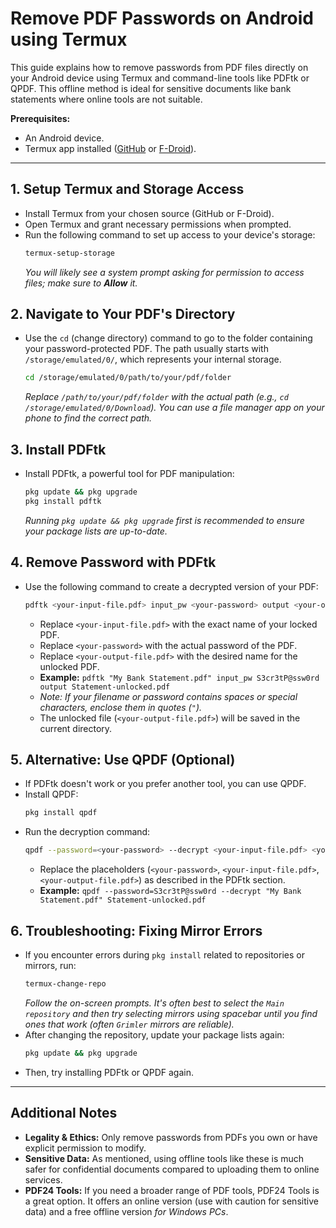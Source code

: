 # Remove PDF Passwords on Android using Termux

This guide explains how to remove passwords from PDF files directly on your Android device using Termux and command-line tools like PDFtk or QPDF. This offline method is ideal for sensitive documents like bank statements where online tools are not suitable.

**Prerequisites:**

* An Android device.
* Termux app installed ([GitHub](https://github.com/termux/termux-app) or [F-Droid](https://f-droid.org/)).

---

## 1. Setup Termux and Storage Access

* Install Termux from your chosen source (GitHub or F-Droid).
* Open Termux and grant necessary permissions when prompted.
* Run the following command to set up access to your device's storage:
    ```bash
    termux-setup-storage
    ```
    *You will likely see a system prompt asking for permission to access files; make sure to **Allow** it.*

## 2. Navigate to Your PDF's Directory

* Use the `cd` (change directory) command to go to the folder containing your password-protected PDF. The path usually starts with `/storage/emulated/0/`, which represents your internal storage.
    ```bash
    cd /storage/emulated/0/path/to/your/pdf/folder
    ```
    *Replace `/path/to/your/pdf/folder` with the actual path (e.g., `cd /storage/emulated/0/Download`). You can use a file manager app on your phone to find the correct path.*

## 3. Install PDFtk

* Install PDFtk, a powerful tool for PDF manipulation:
    ```bash
    pkg update && pkg upgrade
    pkg install pdftk
    ```
    *Running `pkg update && pkg upgrade` first is recommended to ensure your package lists are up-to-date.*

## 4. Remove Password with PDFtk

* Use the following command to create a decrypted version of your PDF:
    ```bash
    pdftk <your-input-file.pdf> input_pw <your-password> output <your-output-file.pdf>
    ```
    * Replace `<your-input-file.pdf>` with the exact name of your locked PDF.
    * Replace `<your-password>` with the actual password of the PDF.
    * Replace `<your-output-file.pdf>` with the desired name for the unlocked PDF.
    * **Example:** `pdftk "My Bank Statement.pdf" input_pw S3cr3tP@ssw0rd output Statement-unlocked.pdf`
    * *Note: If your filename or password contains spaces or special characters, enclose them in quotes (`"`).*
    * The unlocked file (`<your-output-file.pdf>`) will be saved in the current directory.

## 5. Alternative: Use QPDF (Optional)

* If PDFtk doesn't work or you prefer another tool, you can use QPDF.
* Install QPDF:
    ```bash
    pkg install qpdf
    ```
* Run the decryption command:
    ```bash
    qpdf --password=<your-password> --decrypt <your-input-file.pdf> <your-output-file.pdf>
    ```
    * Replace the placeholders (`<your-password>`, `<your-input-file.pdf>`, `<your-output-file.pdf>`) as described in the PDFtk section.
    * **Example:** `qpdf --password=S3cr3tP@ssw0rd --decrypt "My Bank Statement.pdf" Statement-unlocked.pdf`

## 6. Troubleshooting: Fixing Mirror Errors

* If you encounter errors during `pkg install` related to repositories or mirrors, run:
    ```bash
    termux-change-repo
    ```
    *Follow the on-screen prompts. It's often best to select the `Main repository` and then try selecting mirrors using spacebar until you find ones that work (often `Grimler` mirrors are reliable).*
* After changing the repository, update your package lists again:
    ```bash
    pkg update && pkg upgrade
    ```
* Then, try installing PDFtk or QPDF again.

---

## Additional Notes

* **Legality & Ethics:** Only remove passwords from PDFs you own or have explicit permission to modify.
* **Sensitive Data:** As mentioned, using offline tools like these is much safer for confidential documents compared to uploading them to online services.
* **PDF24 Tools:** If you need a broader range of PDF tools, PDF24 Tools is a great option. It offers an online version (use with caution for sensitive data) and a free offline version *for Windows PCs*.